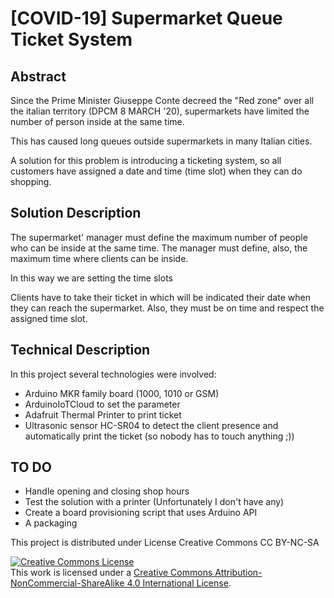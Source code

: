 # [COVID-19] Supermarket Queue Ticket System
## Abstract
Since the Prime Minister Giuseppe Conte
decreed the "Red zone" over all the italian territory (DPCM 8 MARCH '20), supermarkets have limited the number of person inside at the same time.

This has caused long queues outside supermarkets in many Italian cities.

A solution for this problem is introducing a ticketing system, so all customers have assigned a date and time (time slot) when they can do shopping.

## Solution Description
The supermarket' manager must define the maximum number of people who can be inside at the same time. The manager must define, also, the maximum time where clients can be inside.

In this way we are setting the time slots

Clients have to take their ticket in which will be indicated their date when they can reach the supermarket. Also, they must be on time and respect the assigned time slot.

## Technical Description
In this project several technologies were involved:
* Arduino MKR family board (1000, 1010 or GSM)
* ArduinoIoTCloud to set the parameter
* Adafruit Thermal Printer to print ticket
* Ultrasonic sensor HC-SR04 to detect the client presence and automatically print the ticket (so nobody has to touch anything ;))

## TO DO
* Handle opening and closing shop hours
* Test the solution with a printer (Unfortunately I don't have any)
* Create a board provisioning script that uses Arduino API
* A packaging


This project is distributed under License Creative Commons CC BY-NC-SA

<a rel="license" href="http://creativecommons.org/licenses/by-nc-sa/4.0/"><img alt="Creative Commons License" style="border-width:0" src="https://i.creativecommons.org/l/by-nc-sa/4.0/88x31.png" /></a><br />This work is licensed under a <a rel="license" href="http://creativecommons.org/licenses/by-nc-sa/4.0/">Creative Commons Attribution-NonCommercial-ShareAlike 4.0 International License</a>.